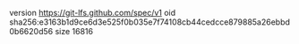 version https://git-lfs.github.com/spec/v1
oid sha256:e3163b1d9ce6d3e525f0b035e7f74108cb44cedcce879885a26ebbd0b6620d56
size 16816
